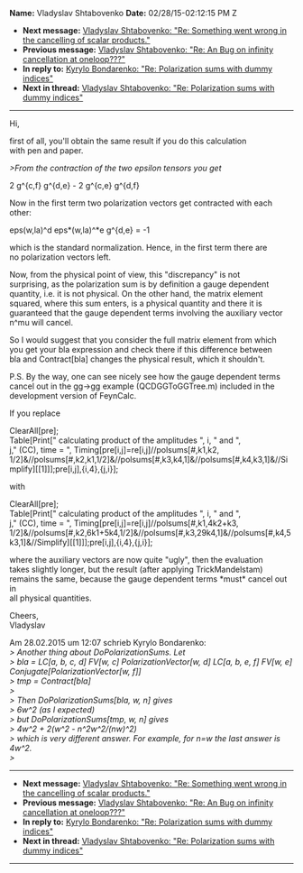 **Name:** Vladyslav Shtabovenko
**Date:** 02/28/15-02:12:15 PM Z

  - **Next message:** [Vladyslav Shtabovenko: "Re: Something went wrong
    in the cancelling of scalar products."](0949.html)
  - **Previous message:** [Vladyslav Shtabovenko: "Re: An Bug on
    infinity cancellation at oneloop???"](0947.html)
  - **In reply to:** [Kyrylo Bondarenko: "Re: Polarization sums with
    dummy indices"](0855.html)
  - **Next in thread:** [Vladyslav Shtabovenko: "Re: Polarization sums
    with dummy indices"](0856.html)

-----

Hi,  

first of all, you'll obtain the same result if you do this calculation  
with pen and paper.  

*\>From the contraction of the two epsilon tensors you get*  

2 g^{c,f} g^{d,e} - 2 g^{c,e} g^{d,f}  

Now in the first term two polarization vectors get contracted with
each  
other:  

eps(w,la)^d eps\*(w,la)^\*e g^{d,e} = -1  

which is the standard normalization. Hence, in the first term there
are  
no polarization vectors left.  

Now, from the physical point of view, this "discrepancy" is not  
surprising, as the polarization sum is by definition a gauge dependent  
quantity, i.e. it is not physical. On the other hand, the matrix
element  
squared, where this sum enters, is a physical quantity and there it is  
guaranteed that the gauge dependent terms involving the auxiliary
vector  
n^mu will cancel.  

So I would suggest that you consider the full matrix element from
which  
you get your bla expression and check there if this difference between  
bla and Contract[bla] changes the physical result, which it
shouldn't.  

P.S. By the way, one can see nicely see how the gauge dependent terms  
cancel out in the gg-\>gg example (QCDGGToGGTree.m) included in the  
development version of FeynCalc.  

If you replace  

ClearAll[pre];  
Table[Print[" calculating product of the amplitudes ", i, " and
",  
j," (CC), time = ",
Timing[pre[i,j]=re[i,j]//polsums[\#,k1,k2,  
1/2]&//polsums[\#,k2,k1,1/2]&//polsums[\#,k3,k4,1]&//polsums[\#,k4,k3,1]&//Simplify][[1]]];pre[i,j],{i,4},{j,i}];  

with  

ClearAll[pre];  
Table[Print[" calculating product of the amplitudes ", i, " and
",  
j," (CC), time = ",
Timing[pre[i,j]=re[i,j]//polsums[\#,k1,4k2+k3,  
1/2]&//polsums[\#,k2,6k1+5k4,1/2]&//polsums[\#,k3,29k4,1]&//polsums[\#,k4,5k3,1]&//Simplify][[1]]];pre[i,j],{i,4},{j,i}];  

where the auxiliary vectors are now quite "ugly", then the evaluation  
takes slightly longer, but the result (after applying TrickMandelstam)  
remains the same, because the gauge dependent terms \*must\* cancel out
in  
all physical quantities.  

Cheers,  
Vladyslav  

Am 28.02.2015 um 12:07 schrieb Kyrylo Bondarenko:  
*\> Another thing about DoPolarizationSums. Let*  
*\> bla = LC[a, b, c, d] FV[w, c]
PolarizationVector[w, d] LC[a, b, e, f] FV[w, e]
Conjugate[PolarizationVector[w, f]]*  
*\> tmp = Contract[bla]*  
*\>*  
*\> Then DoPolarizationSums[bla, w, n] gives*  
*\> 6w^2 (as I expected)*  
*\> but DoPolarizationSums[tmp, w, n] gives*  
*\> 4w^2 + 2(w^2 - n^2w^2/(nw)^2)*  
*\> which is very different answer. For example, for n=w the last answer
is 4w^2.*  
*\>*  

-----

  - **Next message:** [Vladyslav Shtabovenko: "Re: Something went wrong
    in the cancelling of scalar products."](0949.html)
  - **Previous message:** [Vladyslav Shtabovenko: "Re: An Bug on
    infinity cancellation at oneloop???"](0947.html)
  - **In reply to:** [Kyrylo Bondarenko: "Re: Polarization sums with
    dummy indices"](0855.html)
  - **Next in thread:** [Vladyslav Shtabovenko: "Re: Polarization sums
    with dummy indices"](0856.html)

-----

